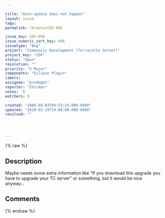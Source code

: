 ```yaml
---

title: "Auto-update does not happen"
layout: issue
tags: 
permalink: /browse/CDV-696

issue_key: CDV-696
issue_numeric_sort_key: 696
issuetype: "Bug"
project: "Community Development (Terracotta Server)"
project_key: "CDV"
status: "Open"
resolution: ""
priority: "2 Major"
components: "Eclipse Plugin"
labels: 
assignee: "prodmgmt"
reporter: "Chicken"
votes:  0
watchers: 0

created: "2008-04-03T04:53:14.000-0400"
updated: "2010-03-19T19:00:00.000-0400"
resolved: ""




---
```


{% raw %}

## Description

<div markdown="1" class="description">

Maybe needs some extra information like "If you download this upgrade you have to upgrade your TC server" or something, but it would be nice anyway...

</div>

## Comments



{% endraw %}
